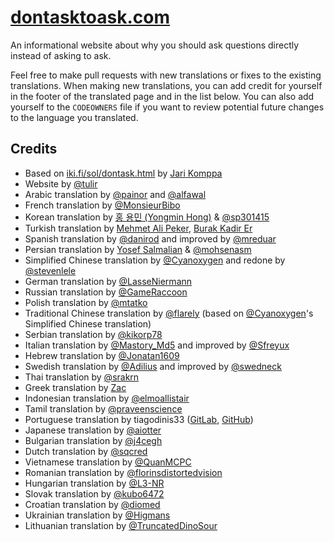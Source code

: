 # [dontasktoask.com](https://dontasktoask.com)
An informational website about why you should ask questions directly instead of
asking to ask.

Feel free to make pull requests with new translations or fixes to the existing
translations. When making new translations, you can add credit for yourself in
the footer of the translated page and in the list below. You can also add
yourself to the `CODEOWNERS` file if you want to review potential future
changes to the language you translated.

## Credits
* Based on [iki.fi/sol/dontask.html](https://www.iki.fi/sol/dontask.html) by [Jari Komppa](https://www.iki.fi/sol/)
* Website by [@tulir](https://github.com/tulir)
* Arabic translation by [@painor](https://github.com/painor) and [@alfawal](https://github.com/alfawal)
* French translation by [@MonsieurBibo](https://github.com/MonsieurBibo)
* Korean translation by [홍 용민 (Yongmin Hong)](https://revi.omg.lol/) & [@sp301415](https://github.com/sp301415)
* Turkish translation by [Mehmet Ali Peker](https://github.com/MrPeker/), [Burak Kadir Er](https://github.com/Ksenofanex)
* Spanish translation by [@danirod](https://github.com/danirod) and improved by [@mreduar](https://github.com/mreduar)
* Persian translation by [Yosef Salmalian](https://github.com/usefss) & [@mohsenasm](https://github.com/mohsenasm)
* Simplified Chinese translation by [@Cyanoxygen](https://github.com/cyanoxygen) and redone by [@stevenlele](https://github.com/stevenlele)
* German translation by [@LasseNiermann](https://github.com/LasseNiermann)
* Russian translation by [@GameRaccoon](https://github.com/gameraccoon)
* Polish translation by [@mtatko](https://github.com/mtatko)
* Traditional Chinese translation by [@flarely](https://github.com/flarely) (based on [@Cyanoxygen](https://github.com/cyanoxygen)'s Simplified Chinese translation)
* Serbian translation by [@kikorp78](https://github.com/kikorp78)
* Italian translation by [@Mastory_Md5](https://github.com/MastoryMd5) and improved by [@Sfreyux](https://github.com/sfreyux)
* Hebrew translation by [@Jonatan1609](https://github.com/jonatan1609)
* Swedish translation by [@Adilius](https://github.com/Adilius) and improved by [@swedneck](https://github.com/swedneck)
* Thai translation by [@srakrn](https://github.com/srakrn)
* Greek translation by [Zac](https://github.com/trash-guy)
* Indonesian translation by [@elmoallistair](https://github.com/elmoallistair)
* Tamil translation by [@praveenscience](https://github.com/praveenscience)
* Portuguese translation by tiagodinis33 \([GitLab](https://gitlab.com/tiagodinis33), [GitHub](https://github.com/tiagodinis33)\)
* Japanese translation by [@aiotter](https://github.com/aiotter)
* Bulgarian translation by [@j4cegh](https://github.com/j4cegh)
* Dutch translation by [@sqcred](https://github.com/sqcred)
* Vietnamese translation by [@QuanMCPC](https://github.com/QuanMCPC)
* Romanian translation by [@florinsdistortedvision](https://github.com/florinsdistortedvision)
* Hungarian translation by [@L3-NR](https://github.com/L3-NR)
* Slovak translation by [@kubo6472](https://github.com/kubo6472)
* Croatian translation by [@diomed](https://github.com/diomed)
* Ukrainian translation by [@Higmans](https://github.com/Higmans)
* Lithuanian translation by [@TruncatedDinoSour](https://ari.lt/gh)
